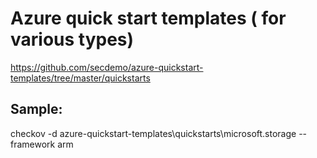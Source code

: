 # Azure quick start templates ( for various types)

https://github.com/secdemo/azure-quickstart-templates/tree/master/quickstarts

## Sample: 
checkov -d azure-quickstart-templates\quickstarts\microsoft.storage --framework arm
